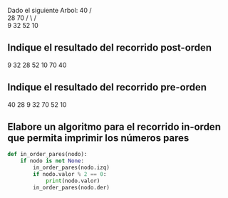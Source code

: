  Dado el siguiente Arbol:
         40
       /    \
     28      70
    /  \    /  \
   9   32  52  10

## Indique el resultado del recorrido post-orden 
9 32 28 52 10 70 40

## Indique el resultado del recorrido pre-orden
40 28 9 32 70 52 10

## Elabore un algoritmo para el recorrido in-orden que permita imprimir los números pares

```python
def in_order_pares(nodo):
    if nodo is not None:
        in_order_pares(nodo.izq)
        if nodo.valor % 2 == 0:
            print(nodo.valor)
        in_order_pares(nodo.der)
```